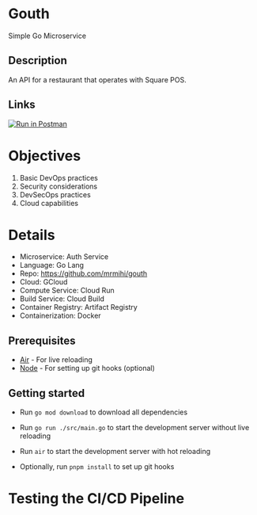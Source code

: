 # Gouth
Simple Go Microservice

## Description
An API for a restaurant that operates with Square POS.

## Links

[![Run in Postman](https://run.pstmn.io/button.svg)](https://documenter.getpostman.com/view/31799606/2sA2rCTgtA)

# Objectives

1. Basic DevOps practices
2. Security considerations
3. DevSecOps practices
4. Cloud capabilities

# Details

- Microservice: Auth Service
- Language: Go Lang
- Repo: https://github.com/mrmihi/gouth
- Cloud: GCloud
- Compute Service: Cloud Run
- Build Service: Cloud Build
- Container Registry: Artifact Registry
- Containerization: Docker

## Prerequisites

- [Air](https://github.com/cosmtrek/air) - For live reloading
- [Node](https://nodejs.org/en/) - For setting up git hooks (optional)

## Getting started

- Run `go mod download` to download all dependencies
- Run `go run ./src/main.go` to start the development server without live reloading
- Run `air` to start the development server with hot reloading

- Optionally, run `pnpm install` to set up git hooks

# Testing the CI/CD Pipeline
